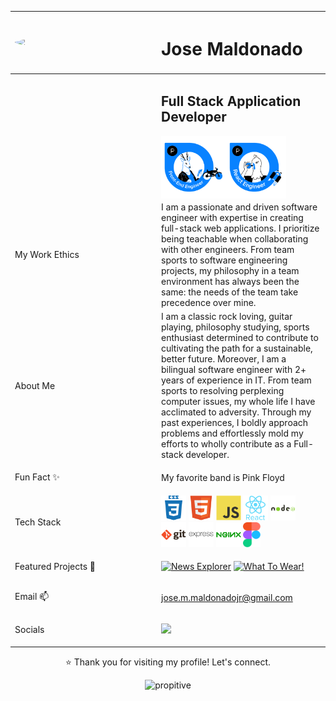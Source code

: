 | <img align="left" style="border-radius:50%" src="https://github.com/propitive/propitive/assets/97693864/a8479e99-56e6-4ae0-af9a-c5c1ae9721d5" width=220> |<h1 align="left">Jose Maldonado  </h1> | 
| -------- | -------- |
|| <h2 align="left">Full Stack Application Developer</h2> <img align="left" src="https://github.com/Kerwindows/Kerwindows/blob/main/files/front-end.png" height=100><img align="left" src="https://github.com/Kerwindows/Kerwindows/blob/main/files/react-dev.png" height=100>  |  
|My Work Ethics | I am a passionate and driven software engineer with expertise in creating full-stack web applications. I prioritize being teachable when collaborating with other engineers. From team sports to software engineering projects, my philosophy in a team environment has always been the same: the needs of the team take precedence over mine. | 
|About Me|I am a classic rock loving, guitar playing, philosophy studying, sports enthusiast determined to contribute to cultivating the path for a sustainable, better future. Moreover, I am a bilingual software engineer with 2+ years of experience in IT. From team sports to resolving perplexing computer issues, my whole life I have acclimated to adversity. Through my past experiences, I boldly approach problems and effortlessly mold my efforts to wholly contribute as a Full-stack developer.|
|<p>Fun&nbsp;Fact ✨&nbsp;&nbsp;</p> | <p align="left"> My favorite band is Pink Floyd </p> |  
|Tech Stack |  <img src="https://github.com/devicons/devicon/blob/master/icons/css3/css3-plain-wordmark.svg"  title="CSS3" alt="CSS" width="40" height="40"/> <img src="https://github.com/devicons/devicon/blob/master/icons/html5/html5-original.svg" title="HTML5" alt="HTML" width="40" height="40"/> <img src="https://github.com/devicons/devicon/blob/master/icons/javascript/javascript-original.svg" title="JavaScript" alt="JavaScript" width="40" height="40"/> <img src="https://github.com/devicons/devicon/blob/master/icons/react/react-original-wordmark.svg" title="React" alt="React" width="40" height="40"/> <img src="https://github.com/devicons/devicon/blob/master/icons/nodejs/nodejs-original-wordmark.svg" title="NodeJS" alt="NodeJS" width="40" height="40"/>  <img src="https://github.com/devicons/devicon/blob/master/icons/git/git-original-wordmark.svg" title="Git" alt="Git" width="40" height="40"/> <img src="https://raw.githubusercontent.com/devicons/devicon/master/icons/express/express-original-wordmark.svg" alt="express" width="40" height="40"/> <img src="https://raw.githubusercontent.com/devicons/devicon/master/icons/nginx/nginx-original.svg" alt="nginx" width="40" height="40"/> <img title='Figma' src="https://github.com/Kerwindows/Kerwindows/blob/main/files/figma.svg" height=40> <mg title='Photoshop' src="https://github.com/Kerwindows/Kerwindows/blob/main/files/photoshop.svg" height=40> |
|<p align="left">Featured Projects 🌟</p> | <p></p> <a target="_blank" href="https://news-explorer.okzk.com" title="News Explorer"><img src="https://github.com/propitive/propitive/assets/97693864/4785674e-5f2a-4575-ac63-a7cdaa10fcc2" alt="News Explorer" width="220" height="auto" /></a> <a target="_blank" href="https://sweaterweather.umhl.com" title="What To Wear"><img src="https://github.com/propitive/propitive/assets/97693864/aabbc740-53c6-466f-9e98-635d4745f1d3" alt="What To Wear!" width="220" height="auto" /></a> <p></p>|
|Email 📫  | <p align="left">jose.m.maldonadojr@gmail.com</p> |
|Socials|<p align="left"><a href="https://www.linkedin.com/in/jose-m-maldonado/"><img src="https://img.shields.io/badge/LinkedIn-0077B5?style=for-the-badge&logo=linkedin&logoColor=white"></a></p>|



<!-- Footer -->
<div align="center">
  <p>⭐️ Thank you for visiting my profile! Let's connect.</p>
</div>
<p align="center"> <img src="https://komarev.com/ghpvc/?username=propitive&label=Profile%20views&color=0e75b6&style=flat" alt="propitive" /> </p>
